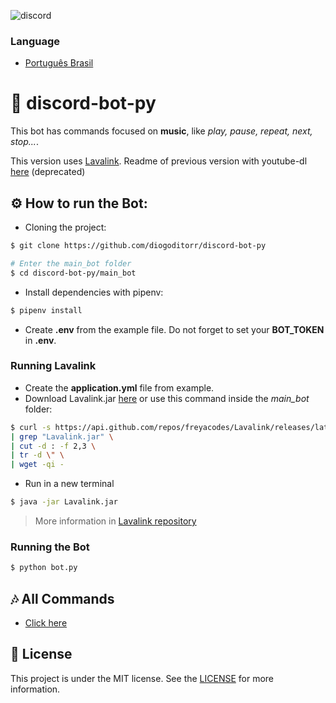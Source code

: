 ![discord](https://user-images.githubusercontent.com/35296262/89131859-45fd0d80-d4e6-11ea-8e9f-5faad231d10a.png)

### Language
* [Português Brasil](./README-pt-br.md)

# 🤖 discord-bot-py
This bot has commands focused on **music**, like *play, pause, repeat, next, stop...*.

This version uses [Lavalink](https://github.com/freyacodes/Lavalink). Readme of previous version with youtube-dl [here](docs/README-youtube-dl.md) (deprecated)

## ⚙ How to run the Bot:

* Cloning the project:
```bash
$ git clone https://github.com/diogoditorr/discord-bot-py

# Enter the main_bot folder
$ cd discord-bot-py/main_bot
```

* Install dependencies with pipenv:
```bash
$ pipenv install
```

* Create **.env** from the example file. Do not forget to set your **BOT_TOKEN** in **.env**.

### **Running Lavalink**

* Create the **application.yml** file from example.
* Download Lavalink.jar [here](https://github.com/freyacodes/Lavalink/releases) or use this command inside the _main_bot_ folder:

```bash
$ curl -s https://api.github.com/repos/freyacodes/Lavalink/releases/latest \
| grep "Lavalink.jar" \
| cut -d : -f 2,3 \
| tr -d \" \
| wget -qi -
```

* Run in a new terminal
```bash
$ java -jar Lavalink.jar
```

> More information in [Lavalink repository](https://github.com/freyacodes/Lavalink)

### **Running the Bot**
```bash
$ python bot.py
```


## 🎶 All Commands
* [Click here](./docs/commands-en.md)

## 📝 License
This project is under the MIT license. See the [LICENSE](./LICENSE) for more information.
